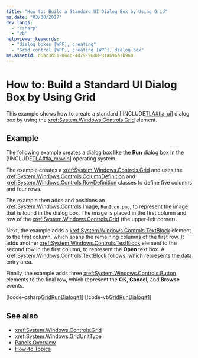 ```yaml
---
title: "How to: Build a Standard UI Dialog Box by Using Grid"
ms.date: "03/30/2017"
dev_langs: 
  - "csharp"
  - "vb"
helpviewer_keywords: 
  - "dialog boxes [WPF], creating"
  - "Grid control [WPF], creating [WPF], dialog box"
ms.assetid: d6ac3d51-844b-4d29-96d8-81a696a7b960
---
```

# How to: Build a Standard UI Dialog Box by Using Grid
This example shows how to create a standard [!INCLUDE[TLA#tla_ui](../../../../includes/tlasharptla-ui-md.md)] dialog box by using the <xref:System.Windows.Controls.Grid> element.  
  
## Example  
 The following example creates a dialog box like the **Run** dialog box in the [!INCLUDE[TLA#tla_mswin](../../../../includes/tlasharptla-mswin-md.md)] operating system.  
  
 The example creates a <xref:System.Windows.Controls.Grid> and uses the <xref:System.Windows.Controls.ColumnDefinition> and <xref:System.Windows.Controls.RowDefinition> classes to define five columns and four rows.  
  
 The example then adds and positions an <xref:System.Windows.Controls.Image>, `RunIcon.png`, to represent the image that is found in the dialog box. The image is placed in the first column and row of the <xref:System.Windows.Controls.Grid> (the upper-left corner).  
  
 Next, the example adds a <xref:System.Windows.Controls.TextBlock> element to the first column, which spans the remaining columns of the first row. It adds another <xref:System.Windows.Controls.TextBlock> element to the second row in the first column, to represent the **Open** text box. A <xref:System.Windows.Controls.TextBlock> follows, which represents the data entry area.  
  
 Finally, the example adds three <xref:System.Windows.Controls.Button> elements to the final row, which represent the **OK**, **Cancel**, and **Browse** events.  
  
 [!code-csharp[GridRunDialog#1](../../../../samples/snippets/csharp/VS_Snippets_Wpf/GridRunDialog/CSharp/window1.xaml.cs#1)]
 [!code-vb[GridRunDialog#1](../../../../samples/snippets/visualbasic/VS_Snippets_Wpf/GridRunDialog/VisualBasic/grid_vb.vb#1)]  
  
## See also
- <xref:System.Windows.Controls.Grid>
- <xref:System.Windows.GridUnitType>
- [Panels Overview](../../../../docs/framework/wpf/controls/panels-overview.md)
- [How-to Topics](../../../../docs/framework/wpf/controls/grid-how-to-topics.md)
